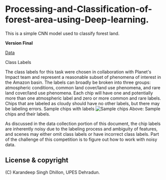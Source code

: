 # Processing-and-Classification-of-forest-area-using-Deep-learning.

This is a simple CNN model used to classify forest land.

**Version Final**

[Data](https://www.kaggle.com/c/planet-understanding-the-amazon-from-space/data)

Class Labels

The class labels for this task were chosen in collaboration with Planet's Impact team and represent a reasonable subset of phenomena of interest in the Amazon basin. The labels can broadly be broken into three groups: atmospheric conditions, common land cover/land use phenomena, and rare land cover/land use phenomena. Each chip will have one and potentially more than one atmospheric label and zero or more common and rare labels. Chips that are labeled as cloudy should have no other labels, but there may be labeling errors. Sample chips with labels
![Sample chips](https://kaggle2.blob.core.windows.net/competitions/kaggle/6322/media/chips.jpg)
Above: Sample chips and their labels.

As discussed in the data collection portion of this document, the chip labels are inherently noisy due to the labeling process and ambiguity of features, and scenes may either omit class labels or have incorrect class labels. Part of the challenge of this competition is to figure out how to work with noisy data.

## License & copyright
(C) Karandeep Singh Dhillon, UPES Dehradun.